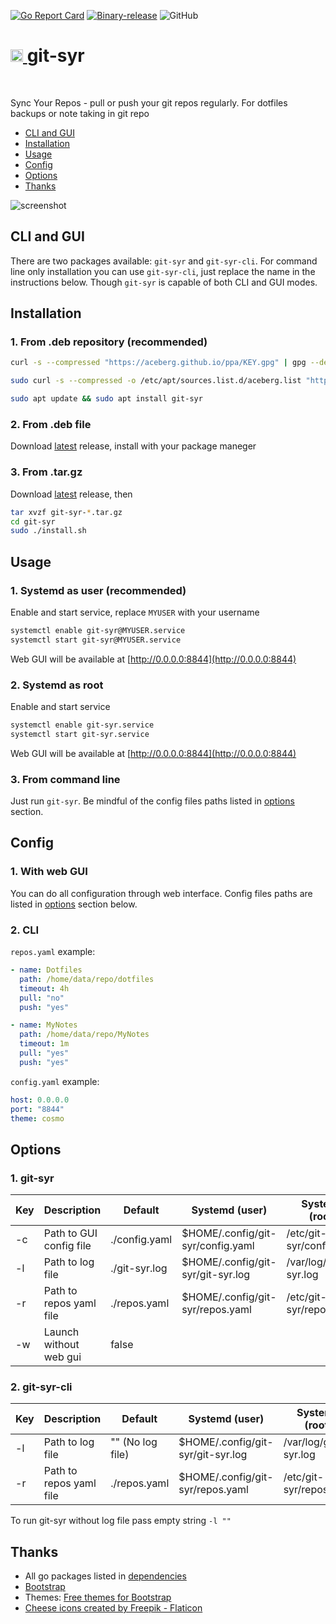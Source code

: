 [![Go Report Card](https://goreportcard.com/badge/github.com/aceberg/git-syr)](https://goreportcard.com/report/github.com/aceberg/git-syr)
[![Binary-release](https://github.com/aceberg/git-syr/actions/workflows/release.yml/badge.svg)](https://github.com/aceberg/git-syr/actions/workflows/release.yml)
![GitHub](https://img.shields.io/github/license/aceberg/git-syr)

<h1><a href="https://github.com/aceberg/git-syr">
    <img src="https://raw.githubusercontent.com/aceberg/git-syr/main/assets/logo.png" width="20" />
</a>git-syr</h1>
<br/>

Sync Your Repos - pull or push your git repos regularly. For dotfiles backups or note taking in git repo

- [CLI and GUI](https://github.com/aceberg/git-syr#cli-and-gui) 
- [Installation](https://github.com/aceberg/git-syr#installation)   
- [Usage](https://github.com/aceberg/git-syr#usage)   
- [Config](https://github.com/aceberg/git-syr#config)   
- [Options](https://github.com/aceberg/git-syr#options)  
- [Thanks](https://github.com/aceberg/git-syr#thanks) 

![screenshot](https://raw.githubusercontent.com/aceberg/git-syr/main/assets/Screenshot%202022-12-22%20at%2012-51-48%20Sync%20Your%20Repos.png)


## CLI and GUI
There are two packages available: `git-syr` and `git-syr-cli`. For command line only installation you can use `git-syr-cli`, just replace the name in the instructions below. Though `git-syr` is capable of both CLI and GUI modes.

## Installation

### 1. From .deb repository (recommended)
```sh
curl -s --compressed "https://aceberg.github.io/ppa/KEY.gpg" | gpg --dearmor | sudo tee /etc/apt/trusted.gpg.d/aceberg.gpg
```
```sh
sudo curl -s --compressed -o /etc/apt/sources.list.d/aceberg.list "https://aceberg.github.io/ppa/aceberg.list"
```
```sh
sudo apt update && sudo apt install git-syr
```
### 2. From .deb file
Download [latest](https://github.com/aceberg/git-syr/releases/latest) release, install with your package maneger

### 3. From .tar.gz
Download [latest](https://github.com/aceberg/git-syr/releases/latest) release, then
```sh
tar xvzf git-syr-*.tar.gz
cd git-syr
sudo ./install.sh
```



## Usage
### 1. Systemd as user (recommended)
Enable and start service, replace `MYUSER` with your username
```sh
systemctl enable git-syr@MYUSER.service
systemctl start git-syr@MYUSER.service
```
Web GUI will be available at [http://0.0.0.0:8844](http://0.0.0.0:8844)

### 2. Systemd as root
Enable and start service
```sh
systemctl enable git-syr.service
systemctl start git-syr.service
```
Web GUI will be available at [http://0.0.0.0:8844](http://0.0.0.0:8844)

### 3. From command line
Just run `git-syr`. Be mindful of the config files paths listed in [options](https://github.com/aceberg/git-syr#options) section.


## Config
### 1. With web GUI
You can do all configuration through web interface. Config files paths are listed in [options](https://github.com/aceberg/git-syr#options) section below.

### 2. CLI
`repos.yaml` example:
```yaml
- name: Dotfiles
  path: /home/data/repo/dotfiles
  timeout: 4h
  pull: "no"
  push: "yes"

- name: MyNotes
  path: /home/data/repo/MyNotes
  timeout: 1m
  pull: "yes"
  push: "yes"
```
`config.yaml` example:
```yaml
host: 0.0.0.0
port: "8844"
theme: cosmo
```



## Options
### 1. git-syr
| Key  | Description | Default | Systemd (user) | Systemd (root) |
| --------  | ----------- | ------- | --- | --- |
| -c | Path to GUI config file |./config.yaml| $HOME/.config/git-syr/config.yaml | /etc/git-syr/config.yaml |
| -l | Path to log file | ./git-syr.log | $HOME/.config/git-syr/git-syr.log | /var/log/git-syr.log |
| -r | Path to repos yaml file |./repos.yaml| $HOME/.config/git-syr/repos.yaml | /etc/git-syr/repos.yaml |
| -w | Launch without web gui | false | | |

### 2. git-syr-cli
| Key  | Description | Default | Systemd (user) | Systemd (root) |
| --------  | ----------- | ------- | --- | --- |
| -l | Path to log file | "" (No log file) | $HOME/.config/git-syr/git-syr.log | /var/log/git-syr.log |
| -r | Path to repos yaml file |./repos.yaml| $HOME/.config/git-syr/repos.yaml | /etc/git-syr/repos.yaml |

To run git-syr without log file pass empty string `-l ""`



## Thanks
- All go packages listed in [dependencies](https://github.com/aceberg/git-syr/network/dependencies)
- [Bootstrap](https://getbootstrap.com/)
- Themes: [Free themes for Bootstrap](https://bootswatch.com)
- <a href="https://www.flaticon.com/free-icons/cheese" title="cheese icons">Cheese icons created by Freepik - Flaticon</a>